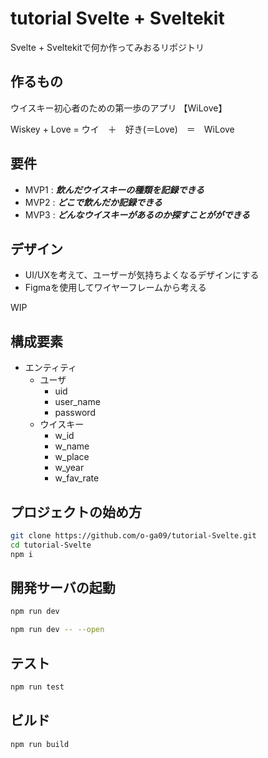 # tutorial Svelte + Sveltekit

Svelte + Sveltekitで何か作ってみおるリポジトリ

## 作るもの

ウイスキー初心者のための第一歩のアプリ
【WiLove】

Wiskey + Love = ウイ　＋　好き(＝Love)　＝　WiLove

## 要件

- MVP1 : ***飲んだウイスキーの種類を記録できる***
- MVP2 : ***どこで飲んだか記録できる***
- MVP3 : ***どんなウイスキーがあるのか探すことがができる***

## デザイン

- UI/UXを考えて、ユーザーが気持ちよくなるデザインにする
- Figmaを使用してワイヤーフレームから考える

WIP

## 構成要素

- エンティティ
  - ユーザ
    - uid
    - user_name
    - password
  - ウイスキー
    - w_id
    - w_name
    - w_place
    - w_year
    - w_fav_rate

## プロジェクトの始め方

```bash
git clone https://github.com/o-ga09/tutorial-Svelte.git
cd tutorial-Svelte
npm i
```

## 開発サーバの起動

```bash
npm run dev

npm run dev -- --open
```

## テスト

```bash
npm run test
```

## ビルド

```bash
npm run build
```
